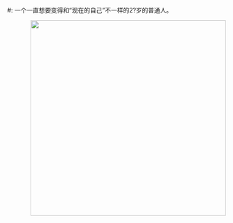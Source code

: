 
#: 一个一直想要变得和“现在的自己”不一样的2?岁的普通人。

<img align="right" width="450px" src="https://github-readme-stats-one-bice.vercel.app/api?username=htx7&show_icons=true&include_all_commits=true&count_private=true&role=OWNER,ORGANIZATION_MEMBER">



